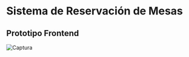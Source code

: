 # Sistema de Reservación de Mesas
## Prototipo Frontend

![Captura](https://raw.githubusercontent.com/mateopy/ReservacionMesa/master/images/captura.png)